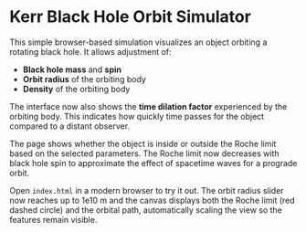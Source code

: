 # Kerr Black Hole Orbit Simulator

This simple browser-based simulation visualizes an object orbiting a rotating black hole.
It allows adjustment of:

- **Black hole mass** and **spin**
- **Orbit radius** of the orbiting body
- **Density** of the orbiting body

The interface now also shows the **time dilation factor** experienced by the
orbiting body. This indicates how quickly time passes for the object compared to
a distant observer.

The page shows whether the object is inside or outside the Roche limit based on the
selected parameters. The Roche limit now decreases with black hole spin to approximate
the effect of spacetime waves for a prograde orbit.

Open `index.html` in a modern browser to try it out. The orbit radius slider
now reaches up to 1e10 m and the canvas displays both the Roche limit (red
dashed circle) and the orbital path, automatically scaling the view so the
features remain visible.
